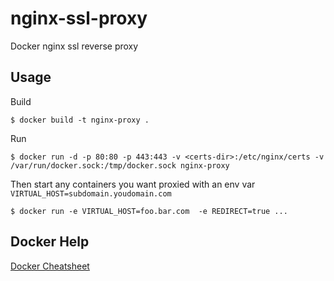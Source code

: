 nginx-ssl-proxy
===============

Docker nginx ssl reverse proxy

## Usage

Build

    $ docker build -t nginx-proxy .

Run


    $ docker run -d -p 80:80 -p 443:443 -v <certs-dir>:/etc/nginx/certs -v /var/run/docker.sock:/tmp/docker.sock nginx-proxy 


Then start any containers you want proxied with an env var `VIRTUAL_HOST=subdomain.youdomain.com`

    $ docker run -e VIRTUAL_HOST=foo.bar.com  -e REDIRECT=true ...

## Docker Help

[Docker Cheatsheet](https://github.com/wsargent/docker-cheat-sheet)